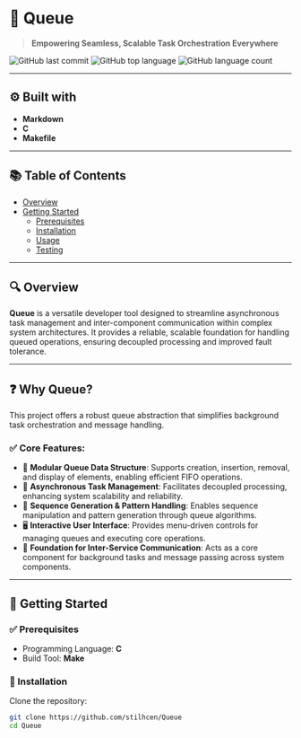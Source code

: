 # 🚀 Queue

> **Empowering Seamless, Scalable Task Orchestration Everywhere**

![GitHub last commit](https://img.shields.io/github/last-commit/stilhcen/Queue)
![GitHub top language](https://img.shields.io/github/languages/top/stilhcen/Queue)
![GitHub language count](https://img.shields.io/github/languages/count/stilhcen/Queue)

---

## ⚙️ Built with

- **Markdown**
- **C**
- **Makefile**

---

## 📚 Table of Contents

- [Overview](#overview)
- [Getting Started](#getting-started)
  - [Prerequisites](#prerequisites)
  - [Installation](#installation)
  - [Usage](#usage)
  - [Testing](#testing)

---

## 🔍 Overview

**Queue** is a versatile developer tool designed to streamline asynchronous task management and inter-component communication within complex system architectures. It provides a reliable, scalable foundation for handling queued operations, ensuring decoupled processing and improved fault tolerance.

---

## ❓ Why Queue?

This project offers a robust queue abstraction that simplifies background task orchestration and message handling.

### ✅ Core Features:

- 🧰 **Modular Queue Data Structure**: Supports creation, insertion, removal, and display of elements, enabling efficient FIFO operations.
- 🚀 **Asynchronous Task Management**: Facilitates decoupled processing, enhancing system scalability and reliability.
- 🎯 **Sequence Generation & Pattern Handling**: Enables sequence manipulation and pattern generation through queue algorithms.
- 🖥️ **Interactive User Interface**: Provides menu-driven controls for managing queues and executing core operations.
- 🔗 **Foundation for Inter-Service Communication**: Acts as a core component for background tasks and message passing across system components.

---

## 🚀 Getting Started

### ✅ Prerequisites

- Programming Language: **C**
- Build Tool: **Make**

### 🔧 Installation

Clone the repository:

```bash
git clone https://github.com/stilhcen/Queue
cd Queue

